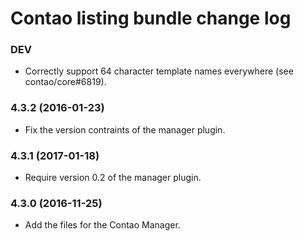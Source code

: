 # Contao listing bundle change log

### DEV

 * Correctly support 64 character template names everywhere (see contao/core#6819).

### 4.3.2 (2016-01-23)

 * Fix the version contraints of the manager plugin.

### 4.3.1 (2017-01-18)

 * Require version 0.2 of the manager plugin.

### 4.3.0 (2016-11-25)

 * Add the files for the Contao Manager.
